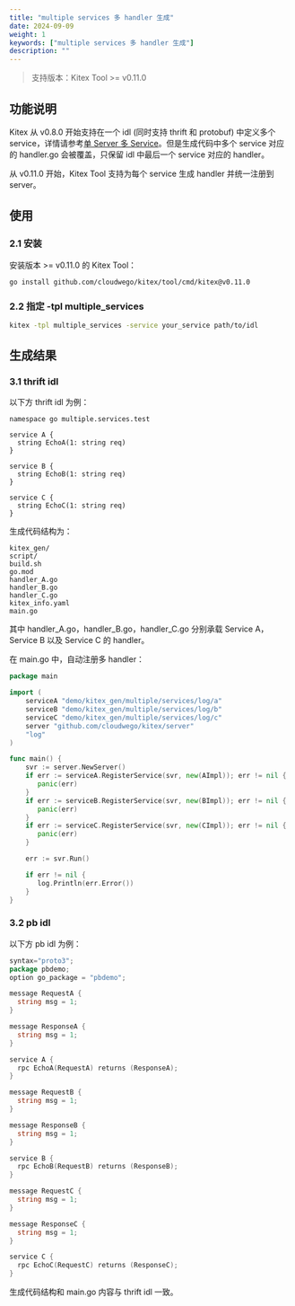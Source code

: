 ```yaml
---
title: "multiple services 多 handler 生成"
date: 2024-09-09
weight: 1
keywords: ["multiple services 多 handler 生成"]
description: ""
---
```


> 支持版本：Kitex Tool >= v0.11.0

## 功能说明

Kitex 从 v0.8.0 开始支持在一个 idl (同时支持 thrift 和 protobuf) 中定义多个 service，详情请参考[单 Server 多 Service](https://www.cloudwego.io/zh/docs/kitex/tutorials/advanced-feature/multi_service/)。但是生成代码中多个 service 对应的 handler.go 会被覆盖，只保留 idl 中最后一个 service 对应的 handler。

从 v0.11.0 开始，Kitex Tool 支持为每个 service 生成 handler 并统一注册到 server。

## 使用

### 2.1 安装

安装版本 >= v0.11.0 的 Kitex Tool：

```
go install github.com/cloudwego/kitex/tool/cmd/kitex@v0.11.0
```

### 2.2 指定 -tpl multiple_services

```bash
kitex -tpl multiple_services -service your_service path/to/idl
```

## 生成结果

### 3.1 thrift idl

以下方 thrift idl 为例：

```thrift
namespace go multiple.services.test

service A {
  string EchoA(1: string req)
}

service B {
  string EchoB(1: string req)
}

service C {
  string EchoC(1: string req)
}
```

生成代码结构为：

```thrift
kitex_gen/
script/
build.sh
go.mod
handler_A.go
handler_B.go
handler_C.go
kitex_info.yaml
main.go
```

其中 handler_A.go，handler_B.go，handler_C.go 分别承载 Service A，Service B 以及 Service C 的 handler。

在 main.go 中，自动注册多 handler：

```go
package main

import (
    serviceA "demo/kitex_gen/multiple/services/log/a"
    serviceB "demo/kitex_gen/multiple/services/log/b"
    serviceC "demo/kitex_gen/multiple/services/log/c"
    server "github.com/cloudwego/kitex/server"
    "log"
)

func main() {
    svr := server.NewServer()
    if err := serviceA.RegisterService(svr, new(AImpl)); err != nil {
       panic(err)
    }
    if err := serviceB.RegisterService(svr, new(BImpl)); err != nil {
       panic(err)
    }
    if err := serviceC.RegisterService(svr, new(CImpl)); err != nil {
       panic(err)
    }

    err := svr.Run()

    if err != nil {
       log.Println(err.Error())
    }
}
```

### 3.2 pb idl

以下方 pb idl 为例：

```go
syntax="proto3";
package pbdemo;
option go_package = "pbdemo";

message RequestA {
  string msg = 1;
}

message ResponseA {
  string msg = 1;
}

service A {
  rpc EchoA(RequestA) returns (ResponseA);
}

message RequestB {
  string msg = 1;
}

message ResponseB {
  string msg = 1;
}

service B {
  rpc EchoB(RequestB) returns (ResponseB);
}

message RequestC {
  string msg = 1;
}

message ResponseC {
  string msg = 1;
}

service C {
  rpc EchoC(RequestC) returns (ResponseC);
}
```

生成代码结构和 main.go 内容与 thrift idl 一致。
